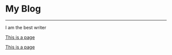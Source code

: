 
# My Blog

--------------------

I am the best writer

[This is a page](posts/new_page.md)

[This is a page](posts/new_page2.md)
